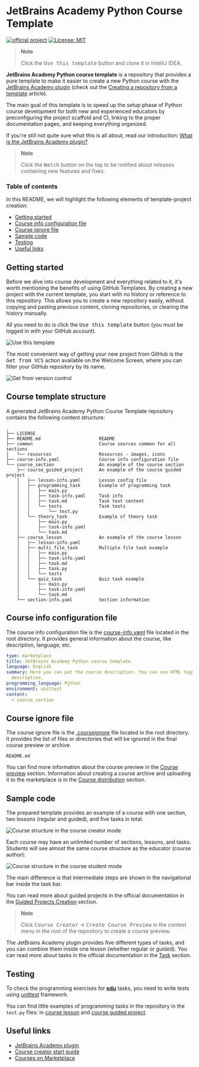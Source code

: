 # JetBrains Academy Python Course Template

[![official project](https://jb.gg/badges/official.svg)](https://confluence.jetbrains.com/display/ALL/JetBrains+on+GitHub)
[![License: MIT](https://img.shields.io/badge/License-MIT-yellow.svg)](https://opensource.org/licenses/MIT)

> **Note**
>
> Click the <kbd>Use this template</kbd> button and clone it in IntelliJ IDEA.

**JetBrains Academy Python course template** is a repository that provides a
pure template to make it easier to create a new Python course with the [JetBrains Academy
plugin][ref:plugin.marketplace] (check out the [Creating a repository from a template][gh:template] article).

The main goal of this template is to speed up the setup phase
of Python course development for both new and experienced educators
by preconfiguring the project scaffold and CI,
linking to the proper documentation pages, and keeping everything organized.

If you're still not quite sure what this is all about, read our introduction: [What is the JetBrains Academy plugin?][docs:intro]

> **Note**
>
> Click the <kbd>Watch</kbd> button on the top to be notified about releases containing new features and fixes.

### Table of contents

In this README, we will highlight the following elements of template-project creation:

- [Getting started](#getting-started)
- [Course info configuration file](#course-info-configuration-file)
- [Course ignore file](#course-ignore-file)
- [Sample code](#sample-code)
- [Testing](#testing)
- [Useful links](#useful-links)

## Getting started

Before we dive into course development and everything related to it, it's worth mentioning the benefits of using GitHub Templates.
By creating a new project with the current template, you start with no history or reference to this repository.
This allows you to create a new repository easily, without copying and pasting previous content, cloning repositories, or clearing the history manually.

All you need to do is click the <kbd>Use this template</kbd> button (you must be logged in with your GitHub account).

![Use this template][file:use-template-blur]

The most convenient way of getting your new project from GitHub is the <kbd>Get from VCS</kbd> action available on the Welcome Screen,
where you can filter your GitHub  repository by its name.

![Get from version control][file:get_from_vcs.png]


## Course template structure

A generated JetBrains Academy Python Course Template repository contains the following content structure:

```
.
├── LICENSE
├── README.md                      README
├── common                         Course sources common for all sections
│   └── resources                  Resources - images, icons
├── course-info.yaml               Course info configuration file
└── course_section                 An example of the course section
    ├── course_guided_project      An example of the course guided project
    │   ├── lesson-info.yaml       Lesson config file
    │   ├── programming_task       Example of programming task
    │   │   ├── main.py
    │   │   ├── task-info.yaml     Task info
    │   │   ├── task.md            Task text content
    │   │   └── tests              Task tests
    │   │       └── test.py
    │   └── theory_task            Example of theory task
    │       ├── main.py
    │       ├── task-info.yaml
    │       └── task.md
    ├── course_lesson              An example of the course lesson
    │   ├── lesson-info.yaml  
    │   ├── multi_file_task        Multiple file task example
    │   │   ├── main.py
    │   │   ├── task-info.yaml
    │   │   ├── task.md
    │   │   ├── task.py
    │   │   └── tests
    │   └── quiz_task              Quiz task example
    │       ├── main.py
    │       ├── task-info.yaml
    │       └── task.md
    └── section-info.yaml          Section information
```

## Course info configuration file

The course info configuration file is the [course-info.yaml][file:course-info.yaml] file located in the root directory.
It provides general information about the course, like description, language, etc.

```yaml
type: marketplace
title: JetBrains Academy Python course template
language: English
summary: Here you can put the course description. You can use HTML tags inside the
  description.
programming_language: Python
environment: unittest
content:
  - course_section
```

## Course ignore file

The course ignore file is the [.courseignore][file:courseignore] file located in the root directory.
It provides the list of files or directories that will be ignored in the final course preview or archive.

```text
README.md
```

You can find more information about the course preview in the [Course preview][ref:course.preview] section. Information
about creating a course archive and uploading it to the marketplace is in the [Course distribution][ref:course.distribution] section.

## Sample code

The prepared template provides an example of a course with one section, two lessons (regular and guided), and five tasks in total.

![Course structure in the course creator mode][file:course-structure-author]

Each course may have an unlimited number of sections, lessons, and tasks.
Students will see almost the same course structure as the educator (course author):

![Course structure in the course student mode][file:course-structure-student]

The main difference is that intermediate steps are shown in the navigational bar inside the task bar. 

You can read more about guided projects in the official documentation in the [Guided Projects Creation][ref:guided.projects.creation] section.

> **Note**
>
> Click <kbd>Course Creator</kbd> -> <kbd>Create Course Preview</kbd> in the context menu in the root of the repository to create a course preview.


The JetBrains Academy plugin provides five different types of tasks,
and you can combine them inside one lesson (whether regular or guided).
You can read more about tasks in the official documentation in the [Task][ref:tasks] section.

## Testing

To check the programming exercises for [**edu**][ref:tasks] tasks, you need to write tests using [unittest](https://docs.python.org/3/library/unittest.html) framework.

You can find little examples of programming tasks in the repository in the `test.py` files:
in [course lesson][file:course.lesson.tests] and [course guided project][file:course.guided.project.tests].

## Useful links

- [JetBrains Academy plugin][ref:plugin.marketplace]
- [Course creator start guide][ref:course.creator.start.guide]
- [Courses on Marketplace][ref:marketplace]

[gh:actions]: https://help.github.com/en/actions
[gh:template]: https://docs.github.com/en/repositories/creating-and-managing-repositories/creating-a-repository-from-a-template

[ref:marketplace]: https://plugins.jetbrains.com/education
[ref:course.creator.start.guide]: https://plugins.jetbrains.com/plugin/10081-jetbrains-academy/docs/educator-start-guide.html
[ref:plugin.marketplace]: https://plugins.jetbrains.com/plugin/10081-jetbrains-academy
[ref:course.preview]: https://plugins.jetbrains.com/plugin/10081-jetbrains-academy/docs/educator-start-guide.html#preview_course
[ref:course.distribution]: https://plugins.jetbrains.com/plugin/10081-jetbrains-academy/docs/educator-start-guide.html#course_distribution
[ref:guided.projects.creation]: https://plugins.jetbrains.com/plugin/10081-jetbrains-academy/docs/framework-lessons-guide-for-course-creators.html#a81e8983
[ref:tasks]: https://plugins.jetbrains.com/plugin/10081-jetbrains-academy/docs/framework-lessons-guide-for-course-creators.html#a81e8983
[ref:java.reflection.api]: https://docs.oracle.com/javase/8/docs/technotes/guides/reflection/index.html
[ref:junit5]: https://junit.org/junit5/

[docs:intro]: https://plugins.jetbrains.com/plugin/10081-jetbrains-academy/docs/jetbrains-academy-plugin-faq.html#what_is_the_jetbrains_academy_plugin

[file:course-info.yaml]: ./course-info.yaml
[file:courseignore]: .courseignore
[file:course.lesson.tests]: course_section/course_lesson/programming_task/tests/test.py
[file:course.guided.project.tests]: course_section/course_guided_project/programming_task/tests/test.py

[semver]: https://semver.org

[file:get_from_vcs.png]: common/resources/images/get-from-version-control.png
[file:course-structure-author]: common/resources/images/course-structure-author.png
[file:course-structure-student]: common/resources/images/course-structure-student.png
[file:use-template-blur]: common/resources/images/use_template_blur.jpg
